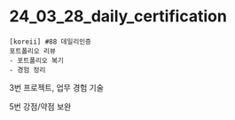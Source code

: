 # 24_03_28_daily_certification

```
[koreii] #88 데일리인증
포트폴리오 리뷰
- 포트폴리오 복기
- 경험 정리
```

3번 프로젝트, 업무 경험 기술

5번 강점/약점 보완